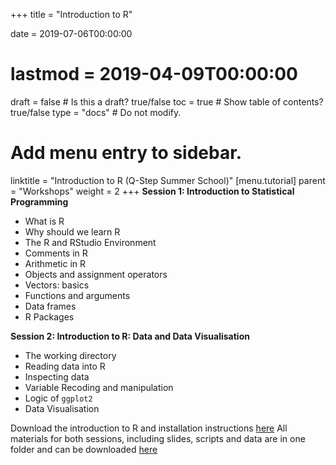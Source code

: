 +++
title = "Introduction to R"

date = 2019-07-06T00:00:00
# lastmod = 2019-04-09T00:00:00

draft = false  # Is this a draft? true/false
toc = true  # Show table of contents? true/false
type = "docs"  # Do not modify.

# Add menu entry to sidebar.
linktitle = "Introduction to R (Q-Step Summer School)"
[menu.tutorial]
  parent = "Workshops"
  weight = 2
+++
**Session 1: Introduction to Statistical Programming**  

 *  What is R  
 *  Why should we learn R  
 *  The R and RStudio Environment  
 *  Comments in R   
 *  Arithmetic in R    
 *  Objects and assignment operators  
 *  Vectors: basics  
 *  Functions and arguments  
 *  Data frames  
 *  R Packages  

**Session 2: Introduction to R: Data and Data Visualisation**  

 *  The working directory  
 *  Reading data into R  
 *  Inspecting data  
 *  Variable Recoding and manipulation
 *  Logic of `ggplot2`
 *  Data Visualisation
 
Download the introduction to R and installation instructions [here](https://simonajsimona.com/training/Intro_to_R_and_Installation_Guide.pdf) 
All materials for both sessions, including slides, scripts and data are in one folder and can be downloaded [here](https://simonajsimona.com/training/qstep_summ_sch.zip)
